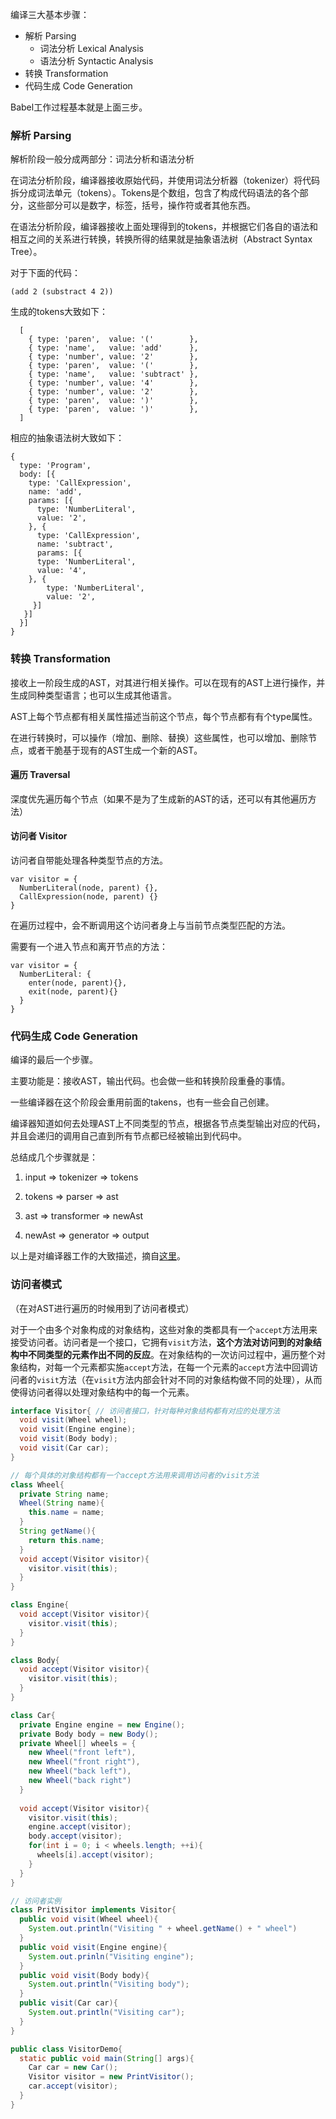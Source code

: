 编译三大基本步骤：

* 解析 Parsing
  * 词法分析 Lexical Analysis
  * 语法分析 Syntactic Analysis
* 转换 Transformation
* 代码生成 Code Generation

Babel工作过程基本就是上面三步。



### 解析 Parsing

解析阶段一般分成两部分：词法分析和语法分析

在词法分析阶段，编译器接收原始代码，并使用词法分析器（tokenizer）将代码拆分成词法单元（tokens）。Tokens是个数组，包含了构成代码语法的各个部分，这些部分可以是数字，标签，括号，操作符或者其他东西。

在语法分析阶段，编译器接收上面处理得到的tokens，并根据它们各自的语法和相互之间的关系进行转换，转换所得的结果就是抽象语法树（Abstract Syntax Tree）。

对于下面的代码：

```
(add 2 (substract 4 2))
```

生成的tokens大致如下：

```
  [
    { type: 'paren',  value: '('        },
    { type: 'name',   value: 'add'      },
    { type: 'number', value: '2'        },
    { type: 'paren',  value: '('        },
    { type: 'name',   value: 'subtract' },
    { type: 'number', value: '4'        },
    { type: 'number', value: '2'        },
    { type: 'paren',  value: ')'        },
    { type: 'paren',  value: ')'        },
  ]

```

相应的抽象语法树大致如下：

```
{
  type: 'Program',
  body: [{
    type: 'CallExpression',
    name: 'add',
    params: [{
      type: 'NumberLiteral',
      value: '2',
    }, {
      type: 'CallExpression',
      name: 'subtract',
      params: [{
      type: 'NumberLiteral',
      value: '4',
    }, {
        type: 'NumberLiteral',
        value: '2',
     }]
   }]
  }]
}
```



### 转换 Transformation

接收上一阶段生成的AST，对其进行相关操作。可以在现有的AST上进行操作，并生成同种类型语言；也可以生成其他语言。

AST上每个节点都有相关属性描述当前这个节点，每个节点都有有个type属性。

在进行转换时，可以操作（增加、删除、替换）这些属性，也可以增加、删除节点，或者干脆基于现有的AST生成一个新的AST。

#### 遍历 Traversal

深度优先遍历每个节点（如果不是为了生成新的AST的话，还可以有其他遍历方法）

#### 访问者 Visitor

访问者自带能处理各种类型节点的方法。

```
var visitor = {
  NumberLiteral(node, parent) {},
  CallExpression(node, parent) {}
}
```

在遍历过程中，会不断调用这个访问者身上与当前节点类型匹配的方法。

需要有一个进入节点和离开节点的方法：

```
var visitor = {
  NumberLiteral: {
    enter(node, parent){},
    exit(node, parent){}
  }
}
```



### 代码生成 Code Generation

编译的最后一个步骤。

主要功能是：接收AST，输出代码。也会做一些和转换阶段重叠的事情。

一些编译器在这个阶段会重用前面的takens，也有一些会自己创建。

编译器知道如何去处理AST上不同类型的节点，根据各节点类型输出对应的代码，并且会递归的调用自己直到所有节点都已经被输出到代码中。

总结成几个步骤就是：

1. input     => tokenizer       => tokens

2. tokens  => parser             => ast

3. ast         => transformer  => newAst

4. newAst => generator      => output



以上是对编译器工作的大致描述，摘自[这里](https://github.com/jamiebuilds/the-super-tiny-compiler/blob/master/the-super-tiny-compiler.js)。



### 访问者模式

（在对AST进行遍历的时候用到了访问者模式）

对于一个由多个对象构成的对象结构，这些对象的类都具有一个`accept`方法用来接受访问者。访问者是一个接口，它拥有`visit`方法，**这个方法对访问到的对象结构中不同类型的元素作出不同的反应**。在对象结构的一次访问过程中，遍历整个对象结构，对每一个元素都实施`accept`方法，在每一个元素的`accept`方法中回调访问者的`visit`方法（在`visit`方法内部会针对不同的对象结构做不同的处理），从而使得访问者得以处理对象结构中的每一个元素。

```java
interface Visitor{ // 访问者接口，针对每种对象结构都有对应的处理方法
  void visit(Wheel wheel);
  void visit(Engine engine);
  void visit(Body body);
  void visit(Car car);
}

// 每个具体的对象结构都有一个accept方法用来调用访问者的visit方法
class Wheel{
  private String name;
  Wheel(String name){
    this.name = name;
  }
  String getName(){
    return this.name;
  }
  void accept(Visitor visitor){
    visitor.visit(this);
  }
}

class Engine{
  void accept(Visitor visitor){
    visitor.visit(this);
  }
}

class Body{
  void accept(Visitor visitor){
    visitor.visit(this);
  }
}

class Car{
  private Engine engine = new Engine();
  private Body body = new Body();
  private Wheel[] wheels = {
    new Wheel("front left"),
    new Wheel("front right"),
    new Wheel("back left"),
    new Wheel("back right")
  }
    
  void accept(Visitor visitor){
    visitor.visit(this);
    engine.accept(visitor);
    body.accept(visitor);
    for(int i = 0; i < wheels.length; ++i){
      wheels[i].accept(visitor);
    }
  }
}

// 访问者实例
class PritVisitor implements Visitor{
  public void visit(Wheel wheel){
    System.out.println("Visiting " + wheel.getName() + " wheel")
  }
  public void visit(Engine engine){
    System.out.prinln("Visiting engine");
  }
  public void visit(Body body){
    System.out.println("Visiting body");
  }
  public visit(Car car){
    System.out.println("Visiting car");
  }
}

public class VisitorDemo{
  static public void main(String[] args){
    Car car = new Car();
    Visitor visitor = new PrintVisitor();
    car.accept(visitor);
  }
}
```





